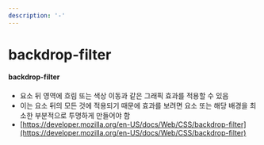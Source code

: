 ```yaml
---
description: '-'
---
```


# backdrop-filter

#### backdrop-filter

* 요소 뒤 영역에 흐림 또는 색상 이동과 같은 그래픽 효과를 적용할 수 있음&#x20;
* 이는 요소 뒤의 모든 것에 적용되기 때문에 효과를 보려면 요소 또는 해당 배경을 최소한 부분적으로 투명하게 만들어야 함
* [https://developer.mozilla.org/en-US/docs/Web/CSS/backdrop-filter](https://developer.mozilla.org/en-US/docs/Web/CSS/backdrop-filter)
